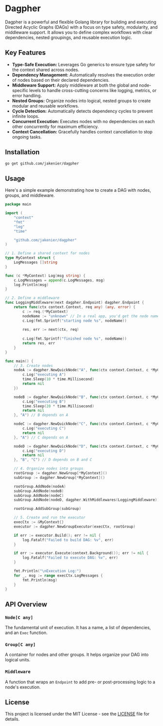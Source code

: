 # Dagpher

Dagpher is a powerful and flexible Golang library for building and executing Directed Acyclic Graphs (DAGs) with a focus on type safety, modularity, and middleware support. It allows you to define complex workflows with clear dependencies, nested groupings, and reusable execution logic.

## Key Features

- **Type-Safe Execution:** Leverages Go generics to ensure type safety for the context shared across nodes.
- **Dependency Management:** Automatically resolves the execution order of nodes based on their declared dependencies.
- **Middleware Support:** Apply middleware at both the global and node-specific levels to handle cross-cutting concerns like logging, metrics, or error handling.
- **Nested Groups:** Organize nodes into logical, nested groups to create modular and reusable workflows.
- **Cycle Detection:** Automatically detects dependency cycles to prevent infinite loops.
- **Concurrent Execution:** Executes nodes with no dependencies on each other concurrently for maximum efficiency.
- **Context Cancellation:** Gracefully handles context cancellation to stop ongoing tasks.

## Installation

```bash
go get github.com/jakenier/dagpher
```

## Usage

Here's a simple example demonstrating how to create a DAG with nodes, groups, and middleware.

```go
package main

import (
	"context"
	"fmt"
	"log"
	"time"

	"github.com/jakenier/dagpher"
)

// 1. Define a shared context for nodes
type MyContext struct {
	LogMessages []string
}

func (c *MyContext) Log(msg string) {
	c.LogMessages = append(c.LogMessages, msg)
	log.Println(msg)
}

// 2. Define a middleware
func LoggingMiddleware(next dagpher.Endpoint) dagpher.Endpoint {
	return func(ctx context.Context, req any) (any, error) {
		c := req.(*MyContext)
		nodeName := "unknown" // In a real app, you'd get the node name via context
		c.Log(fmt.Sprintf("starting node %s", nodeName))
		
		res, err := next(ctx, req)
		
		c.Log(fmt.Sprintf("finished node %s", nodeName))
		return res, err
	}
}

func main() {
	// 3. Create nodes
	nodeA := dagpher.NewQuickNode("A", func(ctx context.Context, c *MyContext) error {
		c.Log("executing A")
		time.Sleep(10 * time.Millisecond)
		return nil
	})

	nodeB := dagpher.NewQuickNode("B", func(ctx context.Context, c *MyContext) error {
		c.Log("executing B")
		time.Sleep(20 * time.Millisecond)
		return nil
	}, "A") // B depends on A

	nodeC := dagpher.NewQuickNode("C", func(ctx context.Context, c *MyContext) error {
		c.Log("executing C")
		return nil
	}, "A") // C depends on A

	nodeD := dagpher.NewQuickNode("D", func(ctx context.Context, c *MyContext) error {
		c.Log("executing D")
		return nil
	}, "B", "C") // D depends on B and C

	// 4. Organize nodes into groups
	rootGroup := dagpher.NewGroup[*MyContext]()
	subGroup := dagpher.NewGroup[*MyContext]()

	rootGroup.AddNode(nodeA)
	subGroup.AddNode(nodeB)
	subGroup.AddNode(nodeC)
	subGroup.AddNode(nodeD, dagpher.WithMiddlewares(LoggingMiddleware)) // Apply middleware to a specific node

	rootGroup.AddSubGroup(subGroup)

	// 5. Create and run the executor
	execCtx := &MyContext{}
	executor := dagpher.NewGroupExecutor(execCtx, rootGroup)

	if err := executor.Build(); err != nil {
		log.Fatalf("Failed to build DAG: %v", err)
	}

	if err := executor.Execute(context.Background()); err != nil {
		log.Fatalf("Failed to execute DAG: %v", err)
	}

	fmt.Println("\nExecution Log:")
	for _, msg := range execCtx.LogMessages {
		fmt.Println(msg)
	}
}
```

## API Overview

### `Node[C any]`

The fundamental unit of execution. It has a name, a list of dependencies, and an `Exec` function.

### `Group[C any]`

A container for nodes and other groups. It helps organize your DAG into logical units.

### `Middleware`

A function that wraps an `Endpoint` to add pre- or post-processing logic to a node's execution.

## License

This project is licensed under the MIT License - see the [LICENSE](LICENSE) file for details.
